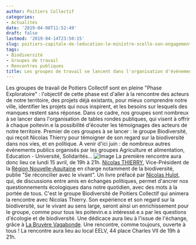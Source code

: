 ```yaml
---
author: Poitiers Collectif
categories:
- Actualités
date: '2019-04-08T11:52:49'
draft: false
lastmod: '2019-04-14T23:50:15'
slug: poitiers-capitale-de-leducation-le-ministre-scelle-son-engagement-dans-un-lieu-symbolique-au-coeur-de-la-ville
tags:
- Biodiversité
- Groupes de travail
- Rencontres publiques
title: Les groupes de travail se lancent dans l'organisation d'événements publics
---
```


Les groupes de travail de Poitiers Collectif sont en pleine "Phase Exploratoire" : l'objectif de cette phase est d'aller à la rencontre des acteurs de notre territoire, des projets déjà existants, pour mieux comprendre notre ville, identifier les projets qui nous inspirent, et les besoins sur lesquels des manques restent sans réponse. Dans ce cadre, nos groupes sont nombreux à se lancer dans l'organisation de tables rondes publiques, qui visent à offrir à chaque poitevin.e la possibilité d'écouter les témoignages des acteurs de notre territoire. Premier de ces groupes à se lancer : le groupe Biodiversité, qui reçoit Nicolas Thierry pour témoigner de son regard sur la biodiversité dans nos vies, et en politique. A venir d'ici juin : de nombreux autres événements publics organisés par les groupes Agriculture et alimentation, Education - Université, Solidarités... ![Image](http://poitierscollectif.fr/wp-content/uploads/2019/04/nicolasthierry.jpg) La première rencontre aura donc lieu ce lundi 15 avril, de 19h à 21h. [Nicolas THIERRY](https://www.facebook.com/nicolas.thierry.14), Vice-Président de la [Région Nouvelle-Aquitaine](https://www.facebook.com/nouvelleaquitaine/) en charge notamment de la biodiversité, publie "Se réconcilier avec le vivant". Un livre préfacé par [Nicolas Hulot](https://www.facebook.com/NicolasHulotOfficiel/), qui, de discussions entre amis en échanges politiques, permet d'ancrer nos questionnements écologiques dans notre quotidien, avec des mots à la portée de tous. C'est le groupe Biodiversité de Poitiers Collectif qui animera la rencontre avec Nicolas Thierry. Son expérience et son regard sur la biodiversité, sur le vivant au sens large, seront ainsi un enrichissement pour le groupe, comme pour tous les poitevin.e.s intéressé.e.s par les questions d'écologie et de biodiversité. Une dédicace aura lieu à l'issue de l'échange, grâce à [La Bruyère Vagabonde](https://www.facebook.com/La-Bruy%C3%A8re-Vagabonde-276081655815084/). Une rencontre, comme toujours, ouverte à tous ! La rencontre aura lieu au local EELV, 44 place Charles VII de 19h à 21h.
